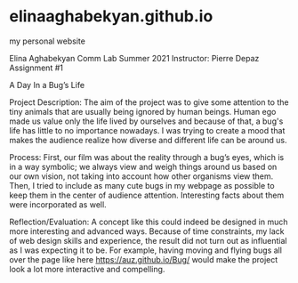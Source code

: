 # elinaaghabekyan.github.io
my personal website


Elina Aghabekyan 
Comm Lab Summer 2021 
Instructor: Pierre Depaz 
Assignment #1

A Day In a Bug’s Life

Project Description: The aim of the project was to give some attention to the tiny animals that are usually being ignored by human beings. Human ego made us value only the life lived by ourselves and because of that, a bug's life has little to no importance nowadays. I was trying to create a mood that makes the audience realize how diverse and different life can be around us.

Process: First, our film was about the reality through a bug’s eyes, which is in a way symbolic; we always view and weigh things around us based on our own vision, not taking into account how other organisms view them. Then, I tried to include as many cute bugs in my webpage as possible to keep them in the center of audience attention. Interesting facts about them were incorporated as well.

Reflection/Evaluation: A concept like this could indeed be designed in much more interesting and advanced ways. Because of time constraints, my lack of web design skills and experience, the result did not turn out as influential as I was expecting it to be. For example, having moving and flying bugs all over the page like here https://auz.github.io/Bug/ would make the project look a lot more interactive and compelling.

